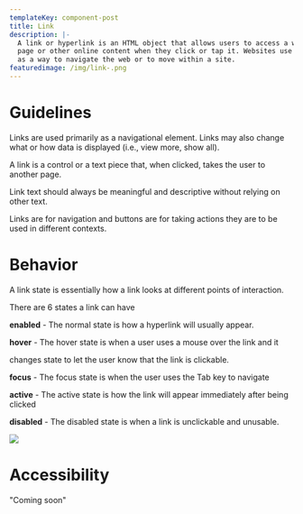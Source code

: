 ```yaml
---
templateKey: component-post
title: Link
description: |-
  A link or hyperlink is an HTML object that allows users to access a web
  page or other online content when they click or tap it. Websites use links
  as a way to navigate the web or to move within a site.
featuredimage: /img/link-.png
---
```

# **Guidelines**

Links are used primarily as a navigational element. Links may also change what or how data is displayed (i.e., view more, show all).

A link is a control or a text piece that, when clicked, takes the user to another page.

Link text should always be meaningful and descriptive without relying on other text.

Links are for navigation and buttons are for taking actions they are to be used in different contexts.

# **Behavior**

A link state is essentially how a link looks at different points of interaction.

There are 6 states a link can have

**enabled** - The normal state is how a hyperlink will usually appear.

**hover** - The hover state is when a user uses a mouse over the link and it

changes state to let the user know that the link is clickable.

**focus** - The focus state is when the user uses the Tab key to navigate

**active** - The active state is how the link will appear immediately after being
clicked

**disabled** - The disabled state is when a link is unclickable and unusable.

![](/img/link-states.png)

# **Accessibility**

"Coming soon"
